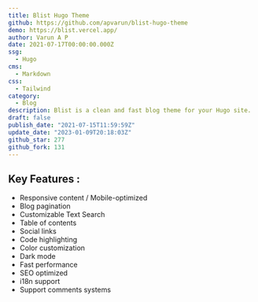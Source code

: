 ```yaml
---
title: Blist Hugo Theme
github: https://github.com/apvarun/blist-hugo-theme
demo: https://blist.vercel.app/
author: Varun A P
date: 2021-07-17T00:00:00.000Z
ssg:
  - Hugo
cms:
  - Markdown
css:
  - Tailwind
category:
  - Blog
description: Blist is a clean and fast blog theme for your Hugo site.
draft: false
publish_date: "2021-07-15T11:59:59Z"
update_date: "2023-01-09T20:18:03Z"
github_star: 277
github_fork: 131
---
```


## Key Features :

- Responsive content / Mobile-optimized
- Blog pagination
- Customizable Text Search
- Table of contents
- Social links
- Code highlighting
- Color customization
- Dark mode
- Fast performance
- SEO optimized
- i18n support
- Support comments systems
